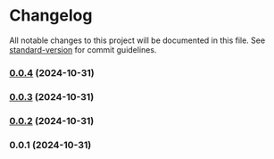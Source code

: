 # Changelog

All notable changes to this project will be documented in this file. See [standard-version](https://github.com/conventional-changelog/standard-version) for commit guidelines.

### [0.0.4](https://github.com/yhosutun2490/StoryBook-Vue/compare/v0.0.3...v0.0.4) (2024-10-31)

### [0.0.3](https://github.com/yhosutun2490/StoryBook-Vue/compare/v0.0.2...v0.0.3) (2024-10-31)

### [0.0.2](https://github.com/yhosutun2490/StoryBook-Vue/compare/v0.0.1...v0.0.2) (2024-10-31)

### 0.0.1 (2024-10-31)
